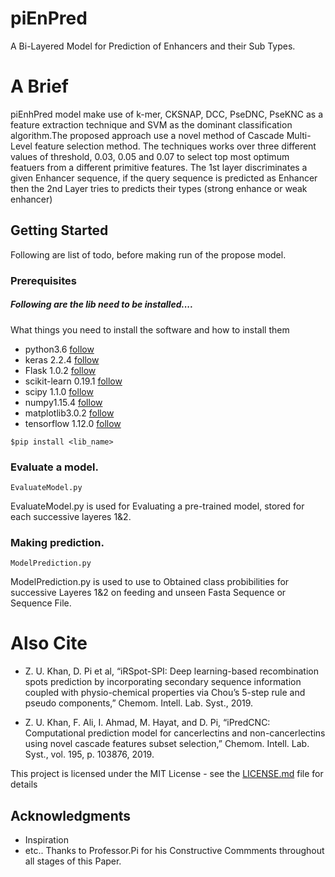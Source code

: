 # piEnPred
A Bi-Layered Model for Prediction of Enhancers and their Sub Types.
# A Brief
piEnhPred model make use of k-mer, CKSNAP, DCC, PseDNC, PseKNC as a feature extraction technique and SVM  as the dominant classification algorithm.The proposed approach use a novel method of Cascade Multi-Level feature selection method. The techniques works over three different values of threshold, 0.03, 0.05 and 0.07 to select top most optimum featuers from a different primitive features. The 1st layer discriminates a given Enhancer sequence, if the query sequence is predicted as Enhancer then the 2nd Layer tries to predicts their types (strong enhance or weak enhancer)
## Getting Started

Following are list of todo, before making run of the propose model.

### Prerequisites
#####  Following are the lib need to be installed....
What things you need to install the software and how to install them
- python3.6  [follow](https://www.python.org/downloads/release/python-367/)
- keras 2.2.4 [follow](https://keras.io/)
- Flask 1.0.2 [follow](http://flask.pocoo.org/docs/0.12/installation/)
- scikit-learn 0.19.1 [follow](https://scikit-learn.org/stable/install.html)
- scipy 1.1.0 [follow](https://scipy.org/install.html)
- numpy1.15.4 [follow](https://docs.scipy.org/doc/numpy/user/install.html)
- matplotlib3.0.2 [follow](https://matplotlib.org/users/installing.html#building-on-windows/)
- tensorflow 1.12.0 [follow](https://www.tensorflow.org/hub/installation)

```
$pip install <lib_name>
```

### Evaluate a model.

```
EvaluateModel.py
```
EvaluateModel.py is used for Evaluating a pre-trained model, stored for each successive layeres 1&2.


### Making prediction.

```
ModelPrediction.py
```
ModelPrediction.py is used to use to Obtained class probibilities for successive Layeres 1&2 on feeding and unseen Fasta Sequence or Sequence File.



# Also Cite
- Z. U. Khan, D. Pi et al, “iRSpot-SPI: Deep learning-based recombination spots prediction by incorporating secondary sequence information coupled with physio-chemical properties via Chou’s 5-step rule and pseudo components,” Chemom. Intell. Lab. Syst., 2019.

- Z. U. Khan, F. Ali, I. Ahmad, M. Hayat, and D. Pi, “iPredCNC: Computational prediction model for cancerlectins and non-cancerlectins using novel cascade features subset selection,” Chemom. Intell. Lab. Syst., vol. 195, p. 103876, 2019.

This project is licensed under the MIT License - see the [LICENSE.md](LICENSE.md) file for details

## Acknowledgments

* Inspiration
* etc.. Thanks to Professor.Pi for his Constructive Commments throughout all stages of this Paper.
